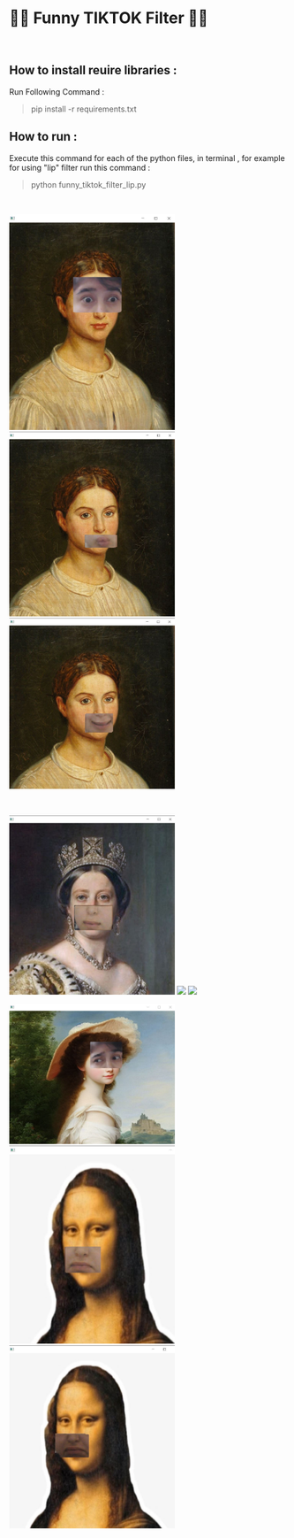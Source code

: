 # 👄👀 Funny TIKTOK Filter 👀👄

<br>

## How to install reuire libraries :
Run Following Command :
> pip install -r requirements.txt 
## How to run :
Execute this command for each of the python files, in terminal , for example for using "lip" filter run this command : 
> python  funny_tiktok_filter_lip.py  

<br>

<p float="center">
    <img src  = "https://github.com/kiana-jahanshid/Image-Processing/blob/main/Assignment_33/funny_filter/output/face1.JPG" width=300 />
    <img src  = "https://github.com/kiana-jahanshid/Image-Processing/blob/main/Assignment_33/funny_filter/output/face3.JPG" width=300 />
    <img src  = "https://github.com/kiana-jahanshid/Image-Processing/blob/main/Assignment_33/funny_filter/output/face4.JPG" width=300 />   

</p>

<br>

<p float="center">
    <img src  = "https://github.com/kiana-jahanshid/Image-Processing/blob/main/Assignment_33/funny_filter/output/face9.JPG" width=300 />
    <img src  = "https://github.com/kiana-jahanshid/Image-Processing/blob/main/Assignment_33/funny_filter/output/face10.JPG" width=300 />
    <img src  = "https://github.com/kiana-jahanshid/Image-Processing/blob/main/Assignment_33/funny_filter/output/face11.JPG" width=300 />   
</p>

<p float="center">
    <img src  = "https://github.com/kiana-jahanshid/Image-Processing/blob/main/Assignment_33/funny_filter/output/face2.JPG" width=300 />
    <img src  = "https://github.com/kiana-jahanshid/Image-Processing/blob/main/Assignment_33/funny_filter/output/face5.JPG" width=300 />
    <img src  = "https://github.com/kiana-jahanshid/Image-Processing/blob/main/Assignment_33/funny_filter/output/face6.JPG" width=300 />   
</p>

<br>

